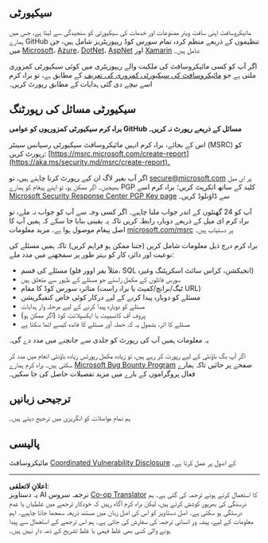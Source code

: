 <!--
CO_OP_TRANSLATOR_METADATA:
{
  "original_hash": "6219479cf6fbf12caea739ca4564ca3f",
  "translation_date": "2025-10-22T18:46:12+00:00",
  "source_file": "SECURITY.md",
  "language_code": "ur"
}
-->
## سیکیورٹی

مائیکروسافٹ اپنی سافٹ ویئر مصنوعات اور خدمات کی سیکیورٹی کو سنجیدگی سے لیتا ہے، جس میں ہمارے GitHub تنظیموں کے ذریعے منظم کردہ تمام سورس کوڈ ریپوزیٹریز شامل ہیں، جن میں [Microsoft](https://github.com/Microsoft)، [Azure](https://github.com/Azure)، [DotNet](https://github.com/dotnet)، [AspNet](https://github.com/aspnet) اور [Xamarin](https://github.com/xamarin) شامل ہیں۔

اگر آپ کو کسی مائیکروسافٹ کی ملکیت والے ریپوزیٹری میں کوئی سیکیورٹی کمزوری ملتی ہے جو [مائیکروسافٹ کی سیکیورٹی کمزوری کی تعریف](https://aka.ms/security.md/definition) کے مطابق ہے، تو براہ کرم اسے نیچے دی گئی ہدایات کے مطابق رپورٹ کریں۔

## سیکیورٹی مسائل کی رپورٹنگ

**براہ کرم سیکیورٹی کمزوریوں کو عوامی GitHub مسائل کے ذریعے رپورٹ نہ کریں۔**

اس کے بجائے، براہ کرم انہیں مائیکروسافٹ سیکیورٹی رسپانس سینٹر (MSRC) کو رپورٹ کریں: [https://msrc.microsoft.com/create-report](https://aka.ms/security.md/msrc/create-report)۔

اگر آپ بغیر لاگ ان کیے رپورٹ کرنا چاہتے ہیں، تو [secure@microsoft.com](mailto:secure@microsoft.com) پر ای میل بھیجیں۔ اگر ممکن ہو، تو اپنے پیغام کو ہمارے PGP کلید کے ساتھ انکرپٹ کریں؛ براہ کرم اسے [Microsoft Security Response Center PGP Key page](https://aka.ms/security.md/msrc/pgp) سے ڈاؤنلوڈ کریں۔

آپ کو 24 گھنٹوں کے اندر جواب ملنا چاہیے۔ اگر کسی وجہ سے آپ کو جواب نہ ملے، تو براہ کرم ای میل کے ذریعے دوبارہ رابطہ کریں تاکہ یہ یقینی بنایا جا سکے کہ ہمیں آپ کا اصل پیغام موصول ہوا ہے۔ مزید معلومات [microsoft.com/msrc](https://www.microsoft.com/msrc) پر دستیاب ہیں۔

براہ کرم درج ذیل معلومات شامل کریں (جتنا ممکن ہو فراہم کریں) تاکہ ہمیں مسئلے کی نوعیت اور دائرہ کار کو بہتر طور پر سمجھنے میں مدد ملے:

* مسئلے کی قسم (مثلاً بفر اوور فلو، SQL انجیکشن، کراس سائٹ اسکرپٹنگ وغیرہ)
* سورس فائلوں کے مکمل راستے جو مسئلے کے ظہور سے متعلق ہیں
* متاثرہ سورس کوڈ کا مقام (ٹیگ/برانچ/کمیٹ یا براہ راست URL)
* مسئلے کو دوبارہ پیدا کرنے کے لیے درکار کوئی خاص کنفیگریشن
* مسئلے کو دوبارہ پیدا کرنے کے لیے مرحلہ وار ہدایات
* پروف آف کانسیپٹ یا ایکسپلائٹ کوڈ (اگر ممکن ہو)
* مسئلے کا اثر، بشمول یہ کہ حملہ آور مسئلے کا فائدہ کیسے اٹھا سکتا ہے

یہ معلومات ہمیں آپ کی رپورٹ کو جلدی سے جانچنے میں مدد دے گی۔

اگر آپ بگ باؤنٹی کے لیے رپورٹ کر رہے ہیں، تو زیادہ مکمل رپورٹس زیادہ باؤنٹی انعام میں مدد کر سکتی ہیں۔ براہ کرم ہمارے [Microsoft Bug Bounty Program](https://aka.ms/security.md/msrc/bounty) صفحے پر جائیں تاکہ ہمارے فعال پروگراموں کے بارے میں مزید تفصیلات حاصل کی جا سکیں۔

## ترجیحی زبانیں

ہم تمام مواصلات کو انگریزی میں ترجیح دیتے ہیں۔

## پالیسی

مائیکروسافٹ [Coordinated Vulnerability Disclosure](https://aka.ms/security.md/cvd) کے اصول پر عمل کرتا ہے۔

---

**اعلانِ لاتعلقی**:  
یہ دستاویز AI ترجمہ سروس [Co-op Translator](https://github.com/Azure/co-op-translator) کا استعمال کرتے ہوئے ترجمہ کی گئی ہے۔ ہم درستگی کی بھرپور کوشش کرتے ہیں، لیکن براہ کرم آگاہ رہیں کہ خودکار ترجمے میں غلطیاں یا عدم درستگی ہو سکتی ہے۔ اصل دستاویز کو اس کی اصل زبان میں مستند ذریعہ سمجھا جانا چاہیے۔ اہم معلومات کے لیے، پیشہ ور انسانی ترجمہ کی سفارش کی جاتی ہے۔ ہم اس ترجمے کے استعمال سے پیدا ہونے والی کسی بھی غلط فہمی یا غلط تشریح کے ذمہ دار نہیں ہیں۔